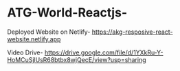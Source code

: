 # ATG-World-Reactjs-



Deployed Website on Netlify-
https://akg-resposive-react-website.netlify.app


Video Drive- 
https://drive.google.com/file/d/1YXkRu-Y-HoMCuSjlUsR68btbx8wjQecE/view?usp=sharing
